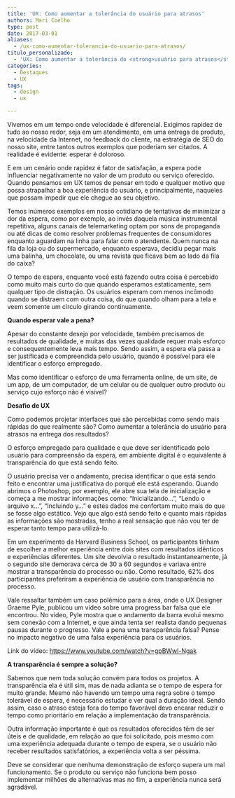 ```yaml
---
title: 'UX: Como aumentar a tolerância do usuário para atrasos'
authors: Mari Coelho
type: post
date: 2017-03-01
aliases: 
  - /ux-como-aumentar-tolerancia-do-usuario-para-atrasos/
titulo_personalizado:
  - 'UX: Como aumentar a tolerância do <strong>usuário para atrasos</strong>'
categories:
  - Destaques
  - UX
tags:
  - design
  - ux

---
```

Vivemos em um tempo onde velocidade é diferencial. Exigimos rapidez de tudo ao nosso redor, seja em um atendimento, em uma entrega de produto, na velocidade da Internet, no feedback do cliente, na estratégia de SEO do nosso site, entre tantos outros exemplos que poderiam ser citados. A realidade é evidente: esperar é doloroso.

E em um cenário onde rapidez é fator de satisfação, a espera pode influenciar negativamente no valor de um produto ou serviço oferecido. Quando pensamos em UX temos de pensar em todo e qualquer motivo que possa atrapalhar a boa experiência do usuário, e principalmente, naqueles que possam impedir que ele chegue ao seu objetivo.

Temos inúmeros exemplos em nosso cotidiano de tentativas de minimizar a dor da espera, como por exemplo, ao invés daquela música instrumental repetitiva, alguns canais de telemarketing optam por sons de propaganda ou até dicas de como resolver problemas frequentes de consumidores enquanto aguardam na linha para falar com o atendente. Quem nunca na fila da loja ou do supermercado, enquanto esperava, decidiu pegar mais uma balinha, um chocolate, ou uma revista que ficava bem ao lado da fila do caixa?

O tempo de espera, enquanto você está fazendo outra coisa é percebido como muito mais curto do que quando esperamos estaticamente, sem qualquer tipo de distração. Os usuários esperam com menos incômodo quando se distraem com outra coisa, do que quando olham para a tela e veem somente um círculo girando continuamente.

**Quando esperar vale a pena?**
  
Apesar do constante desejo por velocidade, também precisamos de resultados de qualidade, e muitas das vezes qualidade requer mais esforço e consequentemente leva mais tempo. Sendo assim, a espera ela passa a ser justificada e compreendida pelo usuário, quando é possível para ele identificar o esforço empregado.

Mas como identificar o esforço de uma ferramenta online, de um site, de um app, de um computador, de um celular ou de qualquer outro produto ou serviço cujo esforço não é visível?

**Desafio de UX**

Como podemos projetar interfaces que são percebidas como sendo mais rápidas do que realmente são? Como aumentar a tolerância do usuário para atrasos na entrega dos resultados?

O esforço empregado para qualidade e que deve ser identificado pelo usuário para compreensão da espera, em ambiente digital é o equivalente à transparência do que está sendo feito.

O usuário precisa ver o andamento, precisa identificar o que está sendo feito e encontrar uma justificativa do porquê ele está esperando. Quando abrimos o Photoshop, por exemplo, ele abre sua tela de inicialização e começa a me mostrar informações como: “Inicializando&#8230;”, “Lendo o arquivo x&#8230;”, “Incluindo y&#8230;” e estes dados me confortam muito mais do que se fosse algo estático. Vejo que algo está sendo feito e quanto mais rápidas as informações são mostradas, tenho a real sensação que não vou ter de esperar tanto tempo para utilizá-lo.

Em um experimento da Harvard Business School, os participantes tinham de escolher a melhor experiência entre dois sites com resultados idênticos e experiências diferentes. Um site devolvia o resultado instantaneamente, já o segundo site demorava cerca de 30 a 60 segundos e variava entre mostrar a transparência do processo ou não. Como resultado, 62% dos participantes preferiram a experiência de usuário com transparência no processo.

Vale ressaltar também um caso polêmico para a área, onde o UX Designer Graeme Pyle, publicou um vídeo sobre uma progress bar falsa que ele encontrou. No vídeo, Pyle mostra que o andamento da barra evolui mesmo sem conexão com a Internet, e que ainda tenta ser realista dando pequenas pausas durante o progresso. Vale a pena uma transparência falsa? Pense no impacto negativo de uma falsa experiência para os usuários.

Link do vídeo: <https://www.youtube.com/watch?v=gpBWwl-Ngak>

**A transparência é sempre a solução?**

Sabemos que nem toda solução convém para todos os projetos. A transparência ela é útil sim, mas de nada adianta se o tempo de espera for muito grande. Mesmo não havendo um tempo uma regra sobre o tempo tolerável de espera, é necessário estudar e ver qual a duração ideal. Sendo assim, caso o atraso esteja fora do tempo favorável devo encarar reduzir o tempo como prioritário em relação a implementação da transparência.

Outra informação importante é que os resultados oferecidos têm de ser úteis e de qualidade, em relação ao que foi solicitado, pois mesmo com uma experiência adequada durante o tempo de espera, se o usuário não receber resultados satisfatórios, a experiência volta a ser péssima.

Deve se considerar que nenhuma demonstração de esforço supera um mal funcionamento. Se o produto ou serviço não funciona bem posso implementar milhões de alternativas mas no fim, a experiência nunca será agradável.